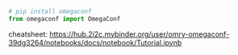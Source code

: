 ```python
# pip install omegaconf
from omegaconf import OmegaConf
```

cheatsheet: https://hub.2i2c.mybinder.org/user/omry-omegaconf-39dg3264/notebooks/docs/notebook/Tutorial.ipynb
